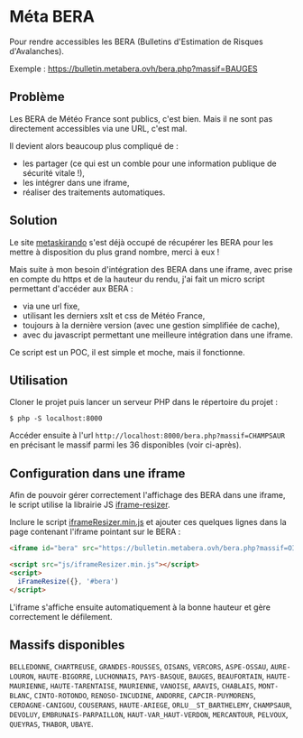 # Méta BERA

Pour rendre accessibles les BERA (Bulletins d'Estimation de Risques d'Avalanches).

Exemple : https://bulletin.metabera.ovh/bera.php?massif=BAUGES

## Problème

Les BERA de Météo France sont publics, c'est bien. Mais il ne sont pas directement accessibles via une URL, c'est mal.

Il devient alors beaucoup plus compliqué de :
- les partager (ce qui est un comble pour une information publique de sécurité vitale !),
- les intégrer dans une iframe,
- réaliser des traitements automatiques.

## Solution

Le site [metaskirando](https://metaskirando.ovh/Nivo.php) s'est déjà occupé de récupérer les BERA pour les mettre à disposition du plus grand nombre, merci à eux !

Mais suite à mon besoin d'intégration des BERA dans une iframe, avec prise en compte du https et de la hauteur du rendu, j'ai fait un micro script permettant d'accéder aux BERA :
- via une url fixe,
- utilisant les derniers xslt et css de Météo France,
- toujours à la dernière version (avec une gestion simplifiée de cache),
- avec du javascript permettant une meilleure intégration dans une iframe.

Ce script est un POC, il est simple et moche, mais il fonctionne.

## Utilisation

Cloner le projet puis lancer un serveur PHP dans le répertoire du projet :

```
$ php -S localhost:8000
```

Accéder ensuite à l'url `http://localhost:8000/bera.php?massif=CHAMPSAUR` en précisant le massif parmi les 36 disponibles (voir ci-après).


## Configuration dans une iframe

Afin de pouvoir gérer correctement l'affichage des BERA dans une iframe, le script utilise la librairie JS [iframe-resizer](https://github.com/davidjbradshaw/iframe-resizer).

Inclure le script [iframeResizer.min.js](https://raw.githubusercontent.com/davidjbradshaw/iframe-resizer/master/js/iframeResizer.min.js) et ajouter ces quelques lignes dans la page contenant l'iframe pointant sur le BERA :

```html
<iframe id="bera" src="https://bulletin.metabera.ovh/bera.php?massif=OISANS"></iframe>

<script src="js/iframeResizer.min.js"></script>
<script>
  iFrameResize({}, '#bera')
</script>
```

L'iframe s'affiche ensuite automatiquement à la bonne hauteur et gère correctement le défilement.

## Massifs disponibles

`BELLEDONNE`, `CHARTREUSE`, `GRANDES-ROUSSES`, `OISANS`, `VERCORS`, `ASPE-OSSAU`, `AURE-LOURON`, `HAUTE-BIGORRE`, `LUCHONNAIS`, `PAYS-BASQUE`, `BAUGES`, `BEAUFORTAIN`, `HAUTE-MAURIENNE`, `HAUTE-TARENTAISE`, `MAURIENNE`, `VANOISE`, `ARAVIS`, `CHABLAIS`, `MONT-BLANC`, `CINTO-ROTONDO`, `RENOSO-INCUDINE`, `ANDORRE`, `CAPCIR-PUYMORENS`, `CERDAGNE-CANIGOU`, `COUSERANS`, `HAUTE-ARIEGE`, `ORLU__ST_BARTHELEMY`, `CHAMPSAUR`, `DEVOLUY`, `EMBRUNAIS-PARPAILLON`, `HAUT-VAR_HAUT-VERDON`, `MERCANTOUR`, `PELVOUX`, `QUEYRAS`, `THABOR`, `UBAYE`.

